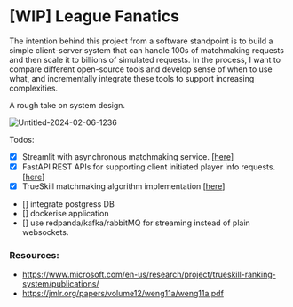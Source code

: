 # [WIP] League Fanatics
The intention behind this project from a software standpoint is to build a simple client-server system that can handle 100s of matchmaking requests and then scale it to billions of simulated requests. In the process, I want to compare different open-source tools and develop sense of when to use what, and incrementally integrate these tools to support increasing complexities.

A rough take on system design.

![Untitled-2024-02-06-1236](https://github.com/ihkap11/LeagueFanatics/assets/31574850/6e53dfb9-24f2-40c3-b9f8-c0fd4c88df6d)


Todos:
- [x] Streamlit with asynchronous matchmaking service. [[here](https://github.com/ihkap11/LeagueFanatics/blob/main/src/client/client.py)]
- [x] FastAPI REST APIs for supporting client initiated player info requests. [[here](https://github.com/ihkap11/LeagueFanatics/blob/main/src/server/api.py)]
- [x] TrueSkill matchmaking algorithm implementation [[here](https://github.com/ihkap11/LeagueFanatics/blob/main/src/matchmaker_service/skill.py)]
- [] integrate postgress DB
- [] dockerise application
- [] use redpanda/kafka/rabbitMQ for streaming instead of plain websockets.

### Resources:
- https://www.microsoft.com/en-us/research/project/trueskill-ranking-system/publications/
- https://jmlr.org/papers/volume12/weng11a/weng11a.pdf

